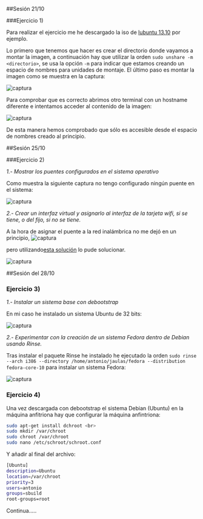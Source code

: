 
##Sesión 21/10

###Ejercicio 1)

Para realizar el ejercicio me he descargado la iso de [lubuntu 13.10](https://help.ubuntu.com/community/Lubuntu/GetLubuntu) por ejemplo.

Lo primero que tenemos que hacer es crear el directorio donde vayamos a montar la imagen, a continuación hay que utilizar la orden `sudo unshare -m <directorio>`, se usa la opción `-m` para indicar que estamos creando un espacio de nombres para unidades de montaje. El último paso es montar la imagen como se muestra en la captura:

![captura](https://dl.dropboxusercontent.com/s/x92pu2gifzqh5zx/ej1-1.png)

Para comprobar que es correcto abrimos otro terminal con un hostname diferente e intentamos acceder al contenido de la imagen:

![captura](https://dl.dropboxusercontent.com/s/qhciv9a2t1ha0mc/ej1-2.png?m)

De esta manera hemos comprobado que sólo es accesible desde el espacio de nombres creado al principio.

##Sesión 25/10

###Ejercicio 2)

*1.- Mostrar los puentes configurados en el sistema operativo*

Como muestra la siguiente captura no tengo configurado ningún puente en el sistema:

![captura](https://dl.dropboxusercontent.com/s/x1zvepj5bgrtnxu/ej2-1.png)

*2.- Crear un interfaz virtual y asignarlo al interfaz de la tarjeta wifi, si se tiene, o del fijo, si no se tiene.*

A la hora de asignar el puente a la red inalámbrica no me dejó en un principio, 
![captura](https://dl.dropboxusercontent.com/s/wpt3mo6emqo1g1y/ej2-2.png)

pero utilizando[esta solución](http://ubuntuforums.org/showthread.php?t=1681045) lo pude solucionar.

![captura](https://dl.dropboxusercontent.com/s/pi7kfijytih7g1b/ej2-3.png)


##Sesión del 28/10

### Ejercicio 3)

*1.- Instalar un sistema base con debootstrap*

En mi caso he instalado un sistema Ubuntu de 32 bits:

![captura](https://dl.dropboxusercontent.com/s/ewnfc74scphgnvm/ej3-1.png)

*2.- Experimentar con la creación de un sistema Fedora dentro de Debian usando Rinse.*

Tras instalar el paquete Rinse he instalado he ejecutado la orden `sudo rinse --arch i386 --directory /home/antonio/jaulas/fedora --distribution fedora-core-10` para instalar un sistema Fedora:

![captura](https://dl.dropboxusercontent.com/s/chieahlb4oio21c/ej3-2.png)


### Ejercicio 4)

Una vez descargada con debootstrap el sistema Debian (Ubuntu) en la máquina anfitriona hay que configurar la máquina anfintriona:

```sh
sudo apt-get install dchroot <br>
sudo mkdir /var/chroot	
sudo chroot /var/chroot	
sudo nano /etc/schroot/schroot.conf
```	

Y añadir al final del archivo:

```sh
[Ubuntu]
description=Ubuntu
location=/var/chroot
priority=3
users=antonio
groups=sbuild
root-groups=root
```

Continua.....




